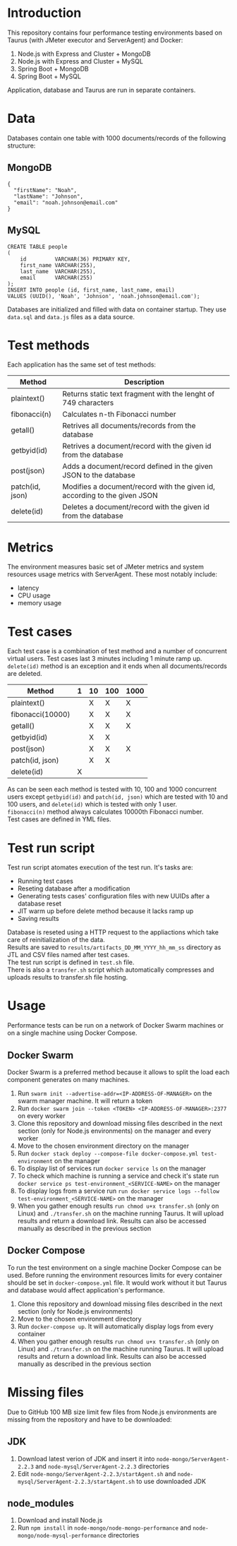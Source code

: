 # Introduction

This repository contains four performance testing environments based on Taurus (with JMeter executor and ServerAgent) and Docker:

1. Node.js with Express and Cluster + MongoDB
2. Node.js with Express and Cluster + MySQL
3. Spring Boot + MongoDB
4. Spring Boot + MySQL

Application, database and Taurus are run in separate containers.

# Data

Databases contain one table with 1000 documents/records of the following structure:

## MongoDB
```
{
  "firstName": "Noah",
  "lastName": "Johnson",
  "email": "noah.johnson@email.com"
}
```

## MySQL
```
CREATE TABLE people
(
    id         VARCHAR(36) PRIMARY KEY,
    first_name VARCHAR(255),
    last_name  VARCHAR(255),
    email      VARCHAR(255)
);
INSERT INTO people (id, first_name, last_name, email)
VALUES (UUID(), 'Noah', 'Johnson', 'noah.johnson@email.com');
```

Databases are initialized and filled with data on container startup. They use ```data.sql``` and ```data.js``` files as a data source.

# Test methods

Each application has the same set of test methods:

Method | Description
------------ | -------------
plaintext() | Returns static text fragment with the lenght of 749 characters
fibonacci(n) | Calculates n-th Fibonacci number
getall() | Retrives all documents/records from the database
getbyid(id) | Retrives a document/record with the given id from the database
post(json) | Adds a document/record defined in the given JSON to the database
patch(id, json) | Modifies a document/record with the given id, according to the given JSON
delete(id) | Deletes a document/record with the given id from the database

# Metrics

The environment measures basic set of JMeter metrics and system resources usage metrics with ServerAgent. These most notably include:

* latency
* CPU usage
* memory usage

# Test cases

Each test case is a combination of test method and a number of concurrent virtual users. Test cases last 3 minutes including 1 minute ramp up. ```delete(id)``` method is an exception and it ends when all documents/records are deleted.

Method | 1 | 10 | 100 | 1000
------------ | ------------- | ------------- | ------------- | -------------
plaintext() |  | X | X | X
fibonacci(10000) |  | X | X | X
getall() |  | X | X | X
getbyid(id) |  | X | X |  
post(json) |  | X | X | X
patch(id, json) |  | X | X |  
delete(id) | X |   |   |  

As can be seen each method is tested with 10, 100 and 1000 concurrent users except ```getbyid(id)``` and ```patch(id, json)``` which are tested with 10 and 100 users, and ```delete(id)``` which is tested with only 1 user.  
```fibonacci(n)``` method always calculates 10000th Fibonacci number.  
Test cases are defined in YML files.

# Test run script

Test run script atomates execution of the test run. It's tasks are:

* Running test cases
* Reseting database after a modification
* Generating tests cases' configuration files with new UUIDs after a database reset
* JIT warm up before delete method because it lacks ramp up
* Saving results

Database is reseted using a HTTP request to the appliactions which take care of reinitialization of the data.  
Results are saved to ```results/artifacts_DD_MM_YYYY_hh_mm_ss``` directory as JTL and CSV files named after test cases.  
The test run script is defined in ```test.sh``` file.  
There is also a ```transfer.sh``` script which automatically compresses and uploads results to transfer.sh file hosting.

# Usage

Performance tests can be run on a network of Docker Swarm machines or on a single machine using Docker Compose.

## Docker Swarm

Docker Swarm is a preferred method because it allows to split the load each component generates on many machines.

1. Run ```swarm init --advertise-addr=<IP-ADDRESS-OF-MANAGER>``` on the swarm manager machine. It will return a token
2. Run ```docker swarm join --token <TOKEN> <IP-ADDRESS-OF-MANAGER>:2377``` on every worker
3. Clone this repository and download missing files described in the next section (only for Node.js environments) on the manager and every worker
4. Move to the chosen environment directory on the manager
5. Run ```docker stack deploy --compose-file docker-compose.yml test-environment``` on the manager
6. To display list of services run ```docker service ls``` on the manager
7. To check which machine is running a service and check it's state run ```docker service ps test-environment_<SERVICE-NAME>``` on the manager
8. To display logs from a service run ```run docker service logs --follow test-environment_<SERVICE-NAME>``` on the manager
9. When you gather enough results ```run chmod u+x transfer.sh``` (only on Linux) and ```./transfer.sh``` on the machine running Taurus. It will upload results and return a download link. Results can also be accessed manually as described in the previous section

## Docker Compose

To run the test environment on a single machine Docker Compose can be used. Before running the environment resources limits for every container should be set in ```docker-compose.yml``` file. It would work without it but Taurus and database would affect application's performance.

1. Clone this repository and download missing files described in the next section (only for Node.js environments)
2. Move to the chosen environment directory
3. Run ```docker-compose up```. It will automatically display logs from every container
4. When you gather enough results ```run chmod u+x transfer.sh``` (only on Linux) and ```./transfer.sh``` on the machine running Taurus. It will upload results and return a download link. Results can also be accessed manually as described in the previous section

# Missing files

Due to GitHub 100 MB size limit few files from Node.js environments are missing from the repository and have to be downloaded:

## JDK
1. Download latest verion of JDK and insert it into ```node-mongo/ServerAgent-2.2.3``` and ```node-mysql/ServerAgent-2.2.3``` directories
2. Edit ```node-mongo/ServerAgent-2.2.3/startAgent.sh``` and ```node-mysql/ServerAgent-2.2.3/startAgent.sh``` to use downloaded JDK

## node_modules
1. Download and install Node.js
2. Run ```npm install``` in ```node-mongo/node-mongo-performance``` and ```node-mongo/node-mysql-performance``` directories
